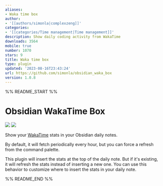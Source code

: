 ```yaml
---
aliases:
- Waka time box
author:
- '[[authors/simonla|complexzeng]]'
categories:
- '[[categories/Time management|Time management]]'
description: Show daily coding activity from WakaTime
downloads: 3564
mobile: true
number: 1070
stars: 9
title: Waka time box
type: plugin
updated: '2023-08-16T23:43:24'
url: https://github.com/simonla/obsidian_waka_box
version: 1.0.8
---
```


%% README_START %%

# Obsidian WakaTime Box

![](https://raw.githubusercontent.com/simonla/obsidian_waka_box/HEAD/docs/screenshot.webp)
![](https://raw.githubusercontent.com/simonla/obsidian_waka_box/HEAD/docs/screenshot_2.webp)

Show your [WakaTime](https://wakatime.com/) stats in your Obsidian daily notes.

By default, it will fetch periodically every hour, but you can force a refresh from the command palette.

This plugin will insert the stats at the top of the daily note. But if it's existing, it will refresh the stats instead of inserting a new one. You can use this behavior to customize where to insert the stats in your daily note.


%% README_END %%
